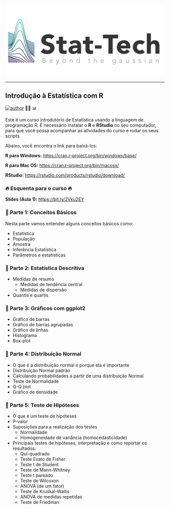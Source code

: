 
![](https://raw.githubusercontent.com/stat-techbr/introducao_a_estatistica_com_R/main/logo-stat-tech-color-horiz.png)


---

## Introdução à Estatística com R

[![author](https://img.shields.io/badge/Profª.-Edneide_Ramalho-red.svg)](https://www.linkedin.com/in/edneide-ramalho-05054ba2/) 👩‍💻	📊	

Este é um curso introdutório de Estatística usando a linguagem de programação R. 
É necessário instalar o **R** e **RStudio** no seu computador, para que você possa acompanhar as atividades do curso e rodar os seus scripts.

Abaixo, você encontra o link para baixá-los:

**R para Windows:** <https://cran.r-project.org/bin/windows/base/>

**R para Mac OS:** <https://cran.r-project.org/bin/macosx/>

**RStudio:** <https://rstudio.com/products/rstudio/download/>

### 🔥 Esquenta para o curso 🔥 

**Slides (Aula 1):** <https://bit.ly/2Vku2EY>


### 📝 Parte 1: Conceitos Básicos

Nesta parte vamos entender alguns conceitos básicos como:

- Estatística
- População
- Amostra
- Inferência Estatística 
- Parâmetros e estatísticas

### 📝 Parte 2: Estatística Descritiva

- Medidas de resumo
  + Medidas de tendência central
  + Medidas de dispersão
- Quantis e quartis

### 📝 Parte 3: Gráficos com ggplot2

- Gráfico de barras
- Gráfico de barras agrupadas
- Gráfico de linhas
- Histograma
- Box-plot

### 📝 Parte 4: Distribuição Normal

- O que é a distribuição normal e porque ela é importante
- Distribuição Normal padrão
- Calculando probabilidades a partir de uma distribuição Normal
- Teste de Normalidade
- Q-Q plot
- Gráfico de densidade

### 📝 Parte 5: Teste de Hipóteses

- O que é um teste de hipóteses
- P-valor
- Suposições para a realização dos testes
  + Normalidade
  + Homogeneidade de variância (homocedasticidade)
- Principais testes de hipóteses, interpretação e como reportar os resultados:
  + Qui-quadrado
  + Teste Exato de Fisher
  + Teste t de Student
  + Teste de Mann-Whitney
  + Teste t pareado
  + Teste de Wilcoxon
  + ANOVA (de um fator)
  + Teste de Kruskal-Wallis
  + ANOVA de medidas repetidas
  + Teste de Friedman


